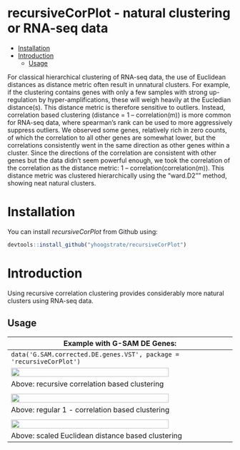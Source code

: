 recursiveCorPlot - natural clustering or RNA-seq data
================

-   <a href="#installation" id="toc-installation">Installation</a>
-   <a href="#introduction" id="toc-introduction">Introduction</a>
    -   <a href="#usage" id="toc-usage">Usage</a>

<!-- README.md is generated from README.Rmd through: usethis::use_readme_md() . Please edit that file -->

For classical hierarchical clustering of RNA-seq data, the use of
Euclidean distances as distance metric often result in unnatural
clusters. For example, if the clustering contains genes with only a few
samples with strong up-regulation by hyper-amplifications, these will
weigh heavily at the Eucledian distance(s). This distance metric is
therefore sensitive to outliers. Instead, correlation based clustering
(distance = 1 – correlation(m)) is more common for RNA-seq data, where
spearman’s rank can be used to more aggressively suppress outliers. We
observed some genes, relatively rich in zero counts, of which the
correlation to all other genes are somewhat lower, but the correlations
consistently went in the same direction as other genes within a cluster.
Since the directions of the correlation are consistent with other genes
but the data didn’t seem powerful enough, we took the correlation of the
correlation as the distance metric: 1 – correlation(correlation(m)).
This distance metric was clustered hierarchically using the “ward.D2””
method, showing neat natural clusters.

# Installation

You can install *recursiveCorPlot* from Github using:

``` r
devtools::install_github("yhoogstrate/recursiveCorPlot")
```

# Introduction

Using recursive correlation clustering provides considerably more
natural clusters using RNA-seq data.

## Usage

| Example with G-SAM DE Genes:                                                                                  |
|---------------------------------------------------------------------------------------------------------------|
| `data('G.SAM.corrected.DE.genes.VST', package = 'recursiveCorPlot')`                                          |
| <img src="https://github.com/yhoogstrate/recursiveCorPlot/raw/master/extern/cor_cor_.png" width="85%">        |
| Above: recursive correlation based clustering                                                                 |
|                                                                                                               |
| <img src="https://github.com/yhoogstrate/recursiveCorPlot/raw/master/extern/cor.png" width="85%">             |
| Above: regular 1 - correlation based clustering                                                               |
|                                                                                                               |
| <img src="https://github.com/yhoogstrate/recursiveCorPlot/raw/master/extern/scale_euclidean.png" width="85%"> |
| Above: scaled Euclidean distance based clustering                                                             |
